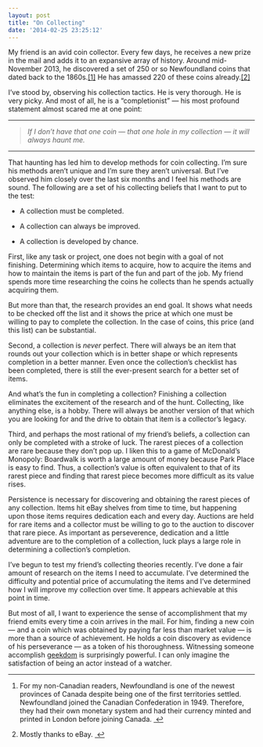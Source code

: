 ```yaml
---
layout: post
title: "On Collecting"
date: '2014-02-25 23:25:12'
---
```


<p data-preserve-html-node="true">My friend is an avid coin collector. Every few days, he receives a new prize in the mail and adds it to an expansive array of history. Around mid-November 2013, he discovered a set of 250 or so Newfoundland coins that dated back to the 1860s.<a data-preserve-html-node="true" href="#fn:1" id="fnref:1" title="see footnote" class="footnote">[1]</a> He has amassed 220 of these coins already.<a data-preserve-html-node="true" href="#fn:2" id="fnref:2" title="see footnote" class="footnote">[2]</a></p>

<p data-preserve-html-node="true">I&#8217;ve stood by, observing his collection tactics. He is very thorough. He is very picky. And most of all, he is a &#8220;completionist&#8221; — his most profound statement almost scared me at one point:</p>

<hr data-preserve-html-node="true">

<blockquote data-preserve-html-node="true">
<p data-preserve-html-node="true"><em data-preserve-html-node="true">If I don&#8217;t have that one coin — that one hole in my collection — it will always haunt me.</em></p>
</blockquote>

<hr data-preserve-html-node="true">

<p data-preserve-html-node="true">That haunting has led him to develop methods for coin collecting. I&#8217;m sure his methods aren&#8217;t unique and I&#8217;m sure they aren&#8217;t universal. But I&#8217;ve observed him closely over the last six months and I feel his methods are sound. The following are a set of his collecting beliefs that I want to put to the test: </p>

<ul data-preserve-html-node="true">
<li data-preserve-html-node="true"><p data-preserve-html-node="true">A collection must be completed. </p></li>
<li data-preserve-html-node="true"><p data-preserve-html-node="true">A collection can always be improved.</p></li>
<li data-preserve-html-node="true"><p data-preserve-html-node="true">A collection is developed by chance.</p></li>
</ul>

<p data-preserve-html-node="true">First, like any task or project, one does not begin with a goal of not finishing. Determining which items to acquire, how to acquire the items and how to maintain the items is part of the fun and part of the job. My friend spends more time researching the coins he collects than he spends actually acquiring them. </p>

<p data-preserve-html-node="true">But more than that, the research provides an end goal. It shows what needs to be checked off the list and it shows the price at which one must be willing to pay to complete the collection. In the case of coins, this price (and this list) can be substantial.</p>

<p data-preserve-html-node="true">Second, a collection is <em data-preserve-html-node="true">never</em> perfect. There will always be an item that rounds out your collection which is in better shape or which represents completion in a better manner. Even once the collection&#8217;s checklist has been completed, there is still the ever-present search for a better set of items. </p>

<p data-preserve-html-node="true">And what&#8217;s the fun in completing a collection? Finishing a collection eliminates the excitement of the research and of the hunt. Collecting, like anything else, is a hobby. There will always be another version of that which you are looking for and the drive to obtain that item is a collector&#8217;s legacy.</p>

<p data-preserve-html-node="true">Third, and perhaps the most rational of my friend&#8217;s beliefs, a collection can only be completed with a stroke of luck. The rarest pieces of a collection are rare because they don&#8217;t pop up. I liken this to a game of McDonald&#8217;s Monopoly: Boardwalk is worth a large amount of money because Park Place is easy to find. Thus, a collection&#8217;s value is often equivalent to that of its rarest piece and finding that rarest piece becomes more difficult as its value rises. </p>

<p data-preserve-html-node="true">Persistence is necessary for discovering and obtaining the rarest pieces of any collection. Items hit eBay shelves from time to time, but happening upon those items requires dedication each and every day. Auctions are held for rare items and a collector must be willing to go to the auction to discover that rare piece. As important as perseverence, dedication and a little adventure are to the completion of a collection, luck plays a large role in determining a collection&#8217;s completion.</p>

<p data-preserve-html-node="true">I&#8217;ve begun to test my friend&#8217;s collecting theories recently. I&#8217;ve done a fair amount of research on the items I need to accumulate. I&#8217;ve determined the difficulty and potential price of accumulating the items and I&#8217;ve determined how I will improve my collection over time. It appears achievable at this point in time.</p>

<p data-preserve-html-node="true">But most of all, I want to experience the sense of accomplishment that my friend emits every time a coin arrives in the mail. For him, finding a new coin — and a coin which was obtained by paying far less than market value — is more than a source of achievement. He holds a coin discovery as evidence of his perseverance — as a token of his thoroughness. Witnessing someone accomplish <a data-preserve-html-node="true" href="http://hypercritical.co/2014/01/14/the-road-to-geekdom">geekdom</a> is surprisingly powerful. I can only imagine the satisfaction of being an actor instead of a watcher.</p>

<div data-preserve-html-node="true" class="footnotes">
<hr data-preserve-html-node="true" />
<ol data-preserve-html-node="true">

<li data-preserve-html-node="true" id="fn:1">
<p data-preserve-html-node="true">For my non-Canadian readers, Newfoundland is one of the newest provinces of Canada despite being one of the first territories settled. Newfoundland joined the Canadian Confederation in 1949. Therefore, they had their own monetary system and had their currency minted and printed in London before joining Canada. <a data-preserve-html-node="true" href="#fnref:1" title="return to article" class="reversefootnote">&#160;&#8617;</a></p>
</li>

<li data-preserve-html-node="true" id="fn:2">
<p data-preserve-html-node="true">Mostly thanks to eBay. <a data-preserve-html-node="true" href="#fnref:2" title="return to article" class="reversefootnote">&#160;&#8617;</a></p>
</li>

</ol>
</div>